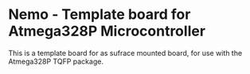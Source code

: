 # Nemo - Template board for Atmega328P Microcontroller

This is a template board for as sufrace mounted board, for use with the Atmega328P TQFP package.

